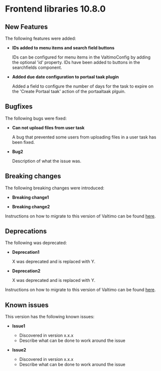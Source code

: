 # Frontend libraries 10.8.0

## New Features

The following features were added:

* **IDs added to menu items and search field buttons**

  IDs can be configured for menu items in the ValtimoConfig by adding the optional 'id' property. IDs have been added to buttons in the searchfields component.

* **Added due date configuration to portaal taak plugin**

  Added a field to configure the number of days for the task to expire on the 'Create Portaal taak' action of the portaaltaak plguin.

## Bugfixes

The following bugs were fixed:

* **Can not upload files from user task**

  A bug that prevented some users from uploading files in a user task has been fixed.

* **Bug2**

  Description of what the issue was.

## Breaking changes

The following breaking changes were introduced:

* **Breaking change1**

* **Breaking change2**

Instructions on how to migrate to this version of Valtimo can be found [here](migration.md).

## Deprecations

The following was deprecated:

* **Deprecation1**

  X was deprecated and is replaced with Y.
* **Deprecation2**

  X was deprecated and is replaced with Y.

Instructions on how to migrate to this version of Valtimo can be found [here](migration.md).

## Known issues

This version has the following known issues:

* **Issue1**
    * Discovered in version x.x.x
    * Describe what can be done to work around the issue

* **Issue2**
    * Discovered in version x.x.x
    * Describe what can be done to work around the issue
